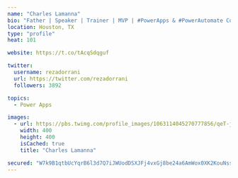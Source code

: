 ```yaml
---
name: "Charles Lamanna"
bio: "Father | Speaker | Trainer | MVP | #PowerApps & #PowerAutomate Community Super User | YouTuber Right-pointing triangle http://youtube.com/c/rezadorrani | Learn - Share - Clockwise rightwards and leftwards open circle arrows"
location: Houston, TX
type: "profile"
heat: 101

website: https://t.co/tAcqSdqguf

twitter:
  username: rezadorrani
  url: https://twitter.com/rezadorrani
  followers: 3892

topics:
  - Power Apps

images:
  - url: https://pbs.twimg.com/profile_images/1063114045270777856/qeT-jpWr_400x400.jpg
    width: 400
    height: 400
    isCached: true
    title: "Charles Lamanna"

secured: "W7k9B1qtbUcYqrB6l3d7Q7iJWUodDSXJFj4vxGj8be24a6AmWox0XK2KouNss8tGYYKo/btqETKWCdQt9BCAUuKSNi2MpmYChGC88spMZHbdbOX2jlquZGBm/1Wfhly8k35z4eIUm6qxtYP2ik3utAL60cczz7Jo1km90ZUYQMFfjOROrXLlZv7GST94tw72soeFIeCzvDkZVEtm7Am7lKc7MjO1pyJOsZMfT0lxQLHFpGNoWJwze/0VZ993L6ZkHTuCi39KBlQ4BNJ3YEJAQnAdH5CFAFn8IAUt1GlZj0Dwy3yBtcAqqxkKxf31An+wQgTMv4VDmVWjRUM/TJp+gWtmIDIEajwGgD/Fxl8Ytm5Af4ol5BvxNVKnEByjccpy+wpa3Zh7kMNyx2i/DJTrB36limrxsSxgVFzJvn/zVT8=;7XA5DnfV06JTh8aH5mWRWQ=="
---
```



